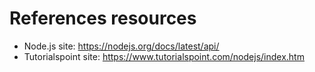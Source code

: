 # References resources
- Node.js site: https://nodejs.org/docs/latest/api/
- Tutorialspoint site: https://www.tutorialspoint.com/nodejs/index.htm
# 
